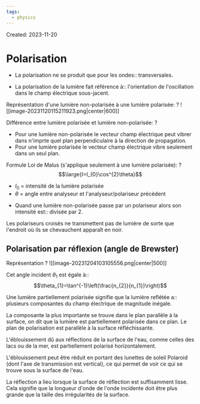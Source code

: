 ```yaml
---
tags:
  - physics
---
```

Created: 2023-11-20

# Polarisation
- La polarisation ne se produit que pour les ondes:: transversales.
<!--SR:!2024-07-01,101,208-->
- La polarisation de la lumière fait référence à:: l'orientation de l'oscillation dans le champ électrique sous-jacent.
<!--SR:!2024-04-16,22,130-->

Représentation d'une lumière non-polarisée à une lumière polarisée:
?
![[image-20231120115211923.png|center|600]]
<!--SR:!2024-07-24,149,250-->


Différence entre lumière polarisée et lumière non-polarisée:
?
- Pour une lumière non-polarisée le vecteur champ électrique peut vibrer dans n'imprte quel plan perpendiculaire à la direction de propagation.
- Pour une lumière polarisée le vecteur champ électrique vibre seulement dans un seul plan.
<!--SR:!2024-06-12,74,164-->


Formule Loi de Malus (s'applique seulement à une lumière polarisée):
?
$$\large{I=I_{0}\cos^{2}\theta}$$
- $I_{0}$ = intensité de la lumière polarisée
- $\theta$ = angle entre analyseur et l'analyseur/polariseur précédent
<!--SR:!2024-06-07,84,198-->

- Quand une lumière non-polarisée passe par un polariseur alors son intensité est:: divisée par 2.
<!--SR:!2024-04-15,84,238-->

Les polariseurs croisés ne transmettent pas de lumière de sorte que l'endroit où ils se chevauchent apparaît en noir.
## Polarisation par réflexion (angle de Brewster)

Représentation
?
![[image-20231204103105556.png|center|500]]
<!--SR:!2024-04-10,63,196-->

Cet angle incident $\theta_{1}$ est égale à::$$\theta_{1}=\tan^{-1}\left(\frac{n_{2}}{n_{1}}\right)$$
<!--SR:!2024-06-08,79,196-->

Une lumière partiellement polarisée signifie que la lumière reflétée a:: plusieurs composantes du champ électrique de magnitude inégale.
<!--SR:!2024-04-18,31,184-->

La composante la plus importante se trouve dans le plan parallèle à la surface, on dit que la lumière est partiellement polarisée dans ce plan. Le plan de polarisation est parallèle à la surface réfléchissante. 

L'éblouissement dû aux réflections de la surface de l'eau, comme celles des lacs ou de la mer, est partiellement polarisé horizontalement. 

L'éblouissement peut être réduit en portant des lunettes de soleil Polaroid (dont l'axe de transmission est vertical), ce qui permet de voir ce qui se trouve sous la surface de l'eau.

La réflection a lieu lorsque la surface de réflection est suffisamment lisse. Cela signifie que la longueur d'onde de l'onde incidente doit être plus grande que la taille des irrégularités de la surface.
